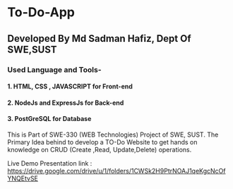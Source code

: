# To-Do-App 
## Developed By Md Sadman Hafiz, Dept Of SWE,SUST

### Used Language and Tools-

#### 1. HTML, CSS , JAVASCRIPT for Front-end
#### 2. NodeJs and ExpressJs for Back-end
#### 3. PostGreSQL for Database 

This is Part of SWE-330 (WEB Technologies) Project of SWE, SUST.
The Primary Idea behind to develop a TO-Do Website to get hands on knowledge on  CRUD (Create ,Read, Update,Delete) operations.

Live Demo Presentation link : https://drive.google.com/drive/u/1/folders/1CWSk2H9PtrNOAJ1qeKgcNcOfYNQEtvSE

